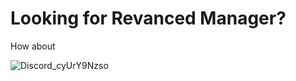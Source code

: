 # Looking for Revanced Manager?
How about 

![Discord_cyUrY9Nzso](https://github.com/user-attachments/assets/99a8b086-9928-4e28-abe0-5565805eadec)

